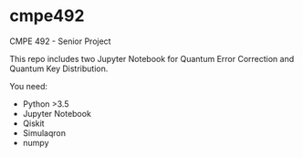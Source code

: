 # cmpe492
CMPE 492 - Senior Project 

This repo includes two Jupyter Notebook for Quantum Error Correction and Quantum Key Distribution.

You need: 
* Python >3.5
* Jupyter Notebook
* Qiskit
* Simulaqron
* numpy
